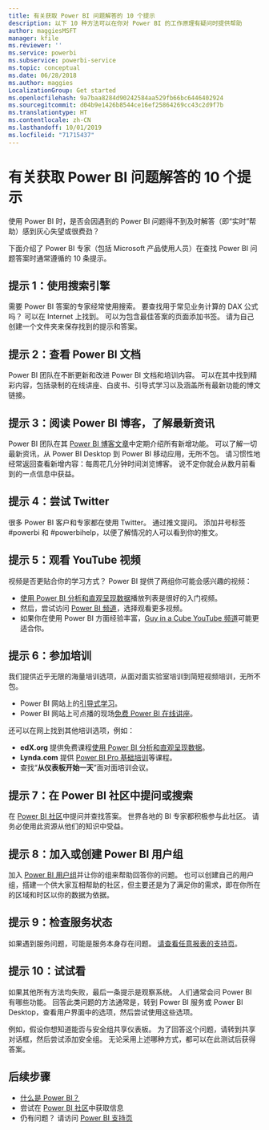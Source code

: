 ```yaml
---
title: 有关获取 Power BI 问题解答的 10 个提示
description: 以下 10 种方法可以在你对 Power BI 的工作原理有疑问时提供帮助
author: maggiesMSFT
manager: kfile
ms.reviewer: ''
ms.service: powerbi
ms.subservice: powerbi-service
ms.topic: conceptual
ms.date: 06/28/2018
ms.author: maggies
LocalizationGroup: Get started
ms.openlocfilehash: 9a7baa8284d90242584aa529fb66bc6446402924
ms.sourcegitcommit: d04b9e1426b8544ce16ef25864269cc43c2d9f7b
ms.translationtype: HT
ms.contentlocale: zh-CN
ms.lasthandoff: 10/01/2019
ms.locfileid: "71715437"
---
```

# <a name="10-tips-for-getting-help-with-your-power-bi-questions"></a>有关获取 Power BI 问题解答的 10 个提示
使用 Power BI 时，是否会因遇到的 Power BI 问题得不到及时解答（即“实时”帮助）感到灰心失望或很费劲？ 

下面介绍了 Power BI 专家（包括 Microsoft 产品使用人员）在查找 Power BI 问题答案时通常遵循的 10 条提示。

## <a name="1-use-a-search-engine"></a>提示 1：使用搜索引擎
需要 Power BI 答案的专家经常使用搜索。 要查找用于常见业务计算的 DAX 公式吗？ 可以在 Internet 上找到。 可以为包含最佳答案的页面添加书签。 请为自己创建一个文件夹来保存找到的提示和答案。


## <a name="2-check-the-power-bi-documentation"></a>提示 2：查看 Power BI 文档
Power BI 团队在不断更新和改进 Power BI 文档和培训内容。 可以在其中找到精彩内容，包括录制的在线讲座、白皮书、引导式学习以及涵盖所有最新功能的博文链接。

## <a name="3-read-the-power-bi-blog-for-the-latest-news"></a>提示 3：阅读 Power BI 博客，了解最新资讯
Power BI 团队在其 [Power BI 博客文章](https://powerbi.microsoft.com/blog/)中定期介绍所有新增功能。 可以了解一切最新资讯，从 Power BI Desktop 到 Power BI 移动应用，无所不包。 请习惯性地经常返回查看新增内容：每周花几分钟时间浏览博客。 说不定你就会从数月前看到的一点信息中获益。

## <a name="4-try-twitter"></a>提示 4：尝试 Twitter
很多 Power BI 客户和专家都在使用 Twitter。 通过推文提问。 添加井号标签 #powerbi 和 #powerbihelp，以便了解情况的人可以看到你的推文。

## <a name="5-watch-videos-on-youtube"></a>提示 5：观看 YouTube 视频
视频是否更贴合你的学习方式？ Power BI 提供了两组你可能会感兴趣的视频：

* [使用 Power BI 分析和直观呈现数据](https://www.youtube.com/playlist?list=PL1N57mwBHtN0JFoKSR0n-tBkUJHeMP2cP)播放列表是很好的入门视频。
* 然后，尝试访问 [Power BI 频道](https://www.youtube.com/user/mspowerbi/videos)，选择观看更多视频。
* 如果你在使用 Power BI 方面经验丰富，[Guy in a Cube YouTube 频道](https://www.youtube.com/channel/UCFp1vaKzpfvoGai0vE5VJ0w)可能更适合你。

## <a name="6-attend-training"></a>提示 6：参加培训
我们提供近乎无限的海量培训选项，从面对面实验室培训到简短视频培训，无所不包。

* Power BI 网站上的[引导式学习](guided-learning/index.md)。
* Power BI 网站上可点播的现场[免费 Power BI 在线讲座](webinars.md)。

还可以在网上找到其他培训选项，例如：

* **edX.org** 提供免费课程[使用 Power BI 分析和直观呈现数据](https://www.edx.org/course/analyzing-visualizing-data-power-bi-microsoft-dat207x-4)。
* **Lynda.com** 提供 [Power BI Pro 基础培训](https://www.lynda.com/Power-BI-tutorials/Power-BI-Pro-Essential-Training/485820-2.html)等课程。
* 查找“**从仪表板开始一天**”面对面培训会议。

## <a name="7-ask-or-search-in-the-power-bi-community"></a>提示 7：在 Power BI 社区中提问或搜索
在 [Power BI 社区](http://community.powerbi.com)中提问并查找答案。 世界各地的 BI 专家都积极参与此社区。 请务必使用此资源从他们的知识中受益。

## <a name="8-join-or-create-a-power-bi-user-group"></a>提示 8：加入或创建 Power BI 用户组
加入 [Power BI 用户组](https://community.powerbi.com/t5/Power-BI-User-Groups/ct-p/Groups)并让你的组来帮助回答你的问题。 也可以创建自己的用户组，搭建一个供大家互相帮助的社区，但主要还是为了满足你的需求，即在你所在的区域和时区以你的数据为依据。

## <a name="9-check-the-service-status"></a>提示 9：检查服务状态
如果遇到服务问题，可能是服务本身存在问题。 [请查看任意报表的支持页](https://powerbi.microsoft.com/support/)。

## <a name="10-just-try-it"></a>提示 10：试试看
如果其他所有方法均失败，最后一条提示是观察系统。 人们通常会问 Power BI 有哪些功能。 回答此类问题的方法通常是，转到 Power BI 服务或 Power BI Desktop，查看用户界面中的选项，然后尝试使用这些选项。

例如，假设你想知道能否与安全组共享仪表板。 为了回答这个问题，请转到共享对话框，然后尝试添加安全组。 无论采用上述哪种方式，都可以在此测试后获得答案。

## <a name="next-steps"></a>后续步骤
* [什么是 Power BI？](power-bi-overview.md)
* 尝试在 [Power BI 社区](http://community.powerbi.com/)中获取信息
* 仍有问题？ 请访问 [Power BI 支持页](https://powerbi.microsoft.com/support/)
